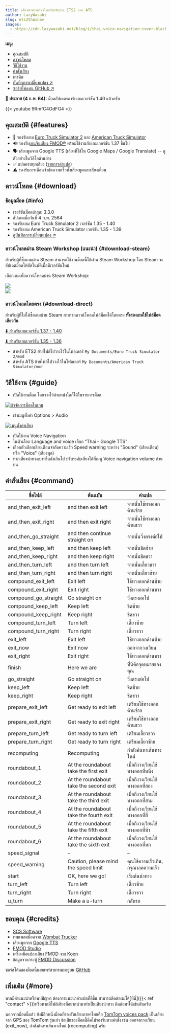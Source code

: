 ```yaml
---
title: เสียงนำทางภาษาไทยสำหรับเกม ETS2 และ ATS
author: LazyWasabi
slug: ets2thainav
images:
  - https://cdn.lazywasabi.net/blog/i/thai-voice-navigation-cover-black-sea-istanbul.jpg
---
```


**เมนู:**

- [คุณสมบัติ](#features)
- [ดาวน์โหลด](#download)
- [วิธีใช้งาน](#guide)
- [คำสั่งเสียง](#command)
- [เครดิต](#credits)
- [บันทึกการเปลี่ยงแปลง ↗](https://github.com/lazywasabi/ets2-thai-navigation/blob/master/CHANGELOG.md)
- [ซอร์สโค้ดบน GitHub ↗](https://github.com/lazywasabi/ets2-thai-navigation)

<p class="p-4 bg-green-600 text-white rounded font-display">
  <strong class="text-white">📢 ประกาศ (4 ก.พ. 64):</strong> ม็อดอัปเดตรองรับเกมเวอร์ชัน 1.40 แล้วครับ
</p>

{{< youtube 9RmfC4OdFG4 >}}

## คุณสมบัติ {#features}

- 🚚 รองรับเกม [Euro Truck Simulator 2](https://eurotrucksimulator2.com/)</a> และ [American Truck Simulator](https://americantrucksimulator.com/)
- 🔊 รองรับ[เอนจินเสียง FMOD®](https://blog.scssoft.com/2020/02/fmod-first-tease.html) พร้อมใช้งานกับเกมเวอร์ชัน 1.37 ขึ้นไป
- 🗣 เสียงพูดจาก Google TTS (เสียงที่ใช้ใน Google Maps / Google Translate) -- ดูตัวอย่างในวิดีโอด้านล่าง
- ✅ แปลครบทุกเสียง ([รายการคำแปล](#command))
- ⚠ รองรับการเตือนจำกัดความเร็วทั้งเสียงพูดและเสียงเตือน

## ดาวน์โหลด {#download}

### ข้อมูลม็อด {#info}

- เวอร์ชันม็อดล่าสุด: 3.3.0
- อัปเดตเมื่อวันที่ 4 ก.พ. 2564
- รองรับเกม Euro Truck Simulator 2 เวอร์ชัน 1.35 - 1.40
- รองรับเกม American Truck Simulator เวอร์ชัน 1.35 - 1.39
- [ดูบันทึกการเปลี่ยนแปลง ↗](https://github.com/lazywasabi/ets2-thai-navigation/blob/master/CHANGELOG.md)

### ดาวน์โหลดผ่าน Steam Workshop (แนะนำ) {#download-steam}

สำหรับผู้ที่ซื้อเกมผ่าน Steam สามารถใช้งานม็อดนี้ได้ผ่าน Steam Workshop โดย Steam จะอัปเดตม็อดให้อัตโนมัติเมื่อมีเวอร์ชันใหม่

เลือกเกมเพื่อดาวน์โหลดผ่าน Steam Workshop:

<div class="flex space-x-4 items-center">
  <div class="flex-1">
    <a href="https://steamcommunity.com/sharedfiles/filedetails/?id=1764313195" target="_blank" rel="noopener noreferrer">
      <img class="w-48 mx-auto" src="https://cdn.lazywasabi.net/blog/i/ets2-logo.png">
    </a>
  </div>
  <div class="flex-1 mx-auto">
    <a href="https://steamcommunity.com/sharedfiles/filedetails/?id=1900877329" target="_blank" rel="noopener noreferrer">
      <img class="w-48 mx-auto" src="https://cdn.lazywasabi.net/blog/i/ats-logo.png">
    </a>
  </div>
</div>

### ดาวน์โหลดโดยตรง {#download-direct}

สำหรับผู้ที่ไม่ได้ซื้อเกมผ่าน Steam สามารถดาวน์โหลดไฟล์ม็อดได้โดยตรง **ทั้งสองเกมใช้ไฟล์ม็อดเดียวกัน**

[⬇ สำหรับเกมเวอร์ชัน 1.37 - 1.40](https://cdn.lazywasabi.net/ets2thainav/3.3.0/thai-navigation-3.3.0.scs)

[⬇ สำหรับเกมเวอร์ชัน 1.35 - 1.36](https://cdn.lazywasabi.net/ets2thainav/3.3.0/thai-navigation-136-3.3.0.scs)

- สำหรับ ETS2 ย้ายไฟล์ไปวางไว้ในโฟลเดอร์ `My Documents/Euro Truck Simulator 2/mod`
- สำหรับ ATS ย้ายไฟล์ไปวางไว้ในโฟลเดอร์ `My Documents/American Truck Simulator/mod`

## วิธีใช้งาน {#guide}

- เปิดใช้งานม็อด โดยวางไว้ตำแหน่งใดก็ได้ในรายการม็อด

[![ตัวจัดการม็อดในเกม](https://cdn.lazywasabi.net/blog/i/thai-voice-navigation-mod-manager.jpg)](https://cdn.lazywasabi.net/blog/i/thai-voice-navigation-mod-manager.jpg)

- เข้าเมนูตั้งค่า Options > Audio

[![เมนูตั้งค่าเสียง](https://cdn.lazywasabi.net/blog/i/thai-voice-navigation-audio-settings-1.40.jpg)](https://cdn.lazywasabi.net/blog/i/thai-voice-navigation-audio-settings-1.40.jpg)

- เปิดใช้งาน Voice Navigation
- ในตัวเลือก Language and voice เลือก "Thai - Google TTS"
- เลือกตัวเลือกเสียงเตือนจำกัดความเร็ว Speed warning ระหว่าง "Sound" (เสียงเตือน) หรือ "Voice" (เสียงพูด)
- หากเสียงนำทางเบาหรือดังเกินไป ปรับระดับเสียงได้ที่เมนู Voice navigation volume ด้านบน

## คำสั่งเสียง {#command}

| **ชื่อไฟล์**         | **ต้นฉบับ**                            | **คำแปล**                           |
| -------------------- | -------------------------------------- | ----------------------------------- |
| and_then_exit_left   | and then exit left                     | จากนั้นใช้ทางออกด้านซ้าย            |
| and_then_exit_right  | and then exit right                    | จากนั้นใช้ทางออกด้านขวา             |
| and_then_go_straight | and then continue straight on          | จากนั้นวิ่งตรงต่อไป                 |
| and_then_keep_left   | and then keep left                     | จากนั้นชิดซ้าย                      |
| and_then_keep_right  | and then keep right                    | จากนั้นชิดขวา                       |
| and_then_turn_left   | and then turn left                     | จากนั้นเลี้ยวขวา                    |
| and_then_turn_right  | and then turn right                    | จากนั้นเลี้ยวซ้าย                   |
| compound_exit_left   | Exit left                              | ใช้ทางออกด้านซ้าย                   |
| compound_exit_right  | Exit right                             | ใช้ทางออกด้านขวา                    |
| compound_go_straight | Go straight on                         | วิ่งตรงต่อไป                        |
| compound_keep_left   | Keep left                              | ชิดซ้าย                             |
| compound_keep_right  | Keep right                             | ชิดขวา                              |
| compound_turn_left   | Turn left                              | เลี้ยวซ้าย                          |
| compound_turn_right  | Turn right                             | เลี้ยวขวา                           |
| exit_left            | Exit left                              | ใช้ทางออกด้านซ้าย                   |
| exit_now             | Exit now                               | ออกจากวงเวียน                       |
| exit_right           | Exit right                             | ใช้ทางออกด้านขวา                    |
| finish               | Here we are                            | ที่นี่คือจุดหมายของคุณ              |
| go_straight          | Go straight on                         | วิ่งตรงต่อไป                        |
| keep_left            | Keep left                              | ชิดซ้าย                             |
| keep_right           | Keep right                             | ชิดขวา                              |
| prepare_exit_left    | Get ready to exit left                 | เตรียมใช้ทางออกด้านซ้าย             |
| prepare_exit_right   | Get ready to exit right                | เตรียมใช้ทางออกด้านขวา              |
| prepare_turn_left    | Get ready to turn left                 | เตรียมเลี้ยวขวา                     |
| prepare_turn_right   | Get ready to turn right                | เตรียมเลี้ยวซ้าย                    |
| recomputing          | Recomputing                            | กำลังค้นหาเส้นทางใหม่               |
| roundabout_1         | At the roundabout take the first exit  | เมื่อถึงวงเวียนใช้ทางออกที่หนึ่ง    |
| roundabout_2         | At the roundabout take the second exit | เมื่อถึงวงเวียนใช้ทางออกที่สอง      |
| roundabout_3         | At the roundabout take the third exit  | เมื่อถึงวงเวียนใช้ทางออกที่สาม      |
| roundabout_4         | At the roundabout take the fourth exit | เมื่อถึงวงเวียนใช้ทางออกที่สี่      |
| roundabout_5         | At the roundabout take the fifth exit  | เมื่อถึงวงเวียนใช้ทางออกที่ห้า      |
| roundabout_6         | At the roundabout take the sixth exit  | เมื่อถึงวงเวียนใช้ทางออกที่หก       |
| speed_signal         | –                                      | –                                   |
| speed_warning        | Caution, please mind the speed limit   | คุณใช้ความเร็วเกิน, กรุณาลดความเร็ว |
| start                | OK, here we go!                        | เริ่มต้นนำทาง                       |
| turn_left            | Turn left                              | เลี้ยวซ้าย                          |
| turn_right           | Turn right                             | เลี้ยวขวา                           |
| u_turn               | Make a u-turn                          | กลับรถ                              |

## ขอบคุณ {#credits}

- [SCS Software](https://scssoft.com/)
- เทมเพลตม็อดจาก [Wombat Trucker](https://www.youtube.com/watch?v=ax-6sP_PVpU)
- เสียงพูดจาก [Google TTS](https://cloud.google.com/text-to-speech)
- [FMOD Studio](https://www.fmod.com/studio)
- เครื่องมือ[แปลงเสียง FMOD จาก Koen](https://forum.scssoft.com/viewtopic.php?f=201&t=282438)
- ข้อมูลจากกระทู้ [FMOD Discussion](https://forum.scssoft.com/viewtopic.php?f=178&t=281124)

ซอร์สโค้ดของม็อดนี้เผยแพร่สาธารณะอยู่บน [GitHub](https://github.com/lazywasabi/ets2-thai-navigation)

## เพิ่มเติม {#more}

หากมีคำแนะนำหรือพบปัญหา ต้องการแนะนำคำแปลที่ดีขึ้น สามารถติดต่อผมได้[ที่นี่]({{< ref "contact" >}})หรือหากมีไฟล์เสียงที่อยากนำมาทำเป็นเสียงนำทาง ติดต่อมาได้เช่นกันครับ

นอกจากม็อดนี้แล้ว ยังมีอีกหนึ่งม็อดที่รองรับเสียงภาษาไทยคือ [TomTom voices pack](https://steamcommunity.com/sharedfiles/filedetails/?id=1828031323) เป็นเสียงจาก GPS ของ TomTom รุ่นเก่า ข้อเสียของม็อดนี้คือไม่รองรับบางคำสั่ง เช่น ออกจากวงเวียน (exit_now), กำลังค้นหาเส้นทางใหม่ (recomputing) ครับ
